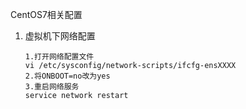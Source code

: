 CentOS7相关配置

1. 虚拟机下网络配置

   ```
   1.打开网络配置文件
   vi /etc/sysconfig/network-scripts/ifcfg-ensXXXX
   2.将ONBOOT=no改为yes
   3.重启网络服务
   service network restart
   ```

   ​